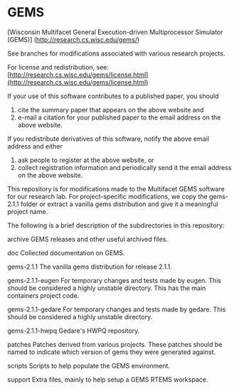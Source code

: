 GEMS
====

[Wisconsin Multifacet General Execution-driven Multiprocessor Simulator (GEMS)]
(http://research.cs.wisc.edu/gems/)

See branches for modifications associated with various research projects.

For license and redistribution, see: [http://research.cs.wisc.edu/gems/license.html](http://research.cs.wisc.edu/gems/license.html)

If your use of this software contributes to a published paper, you should
1. cite the summary paper that appears on the above website and
2. e-mail a citation for your published paper to the email address
on the above website.

If you redistribute derivatives of this software, notify the above email address
and either
1. ask people to register at the above website, or
2. collect registration information and periodically send it the email address
on the above website.

This repository is for modifications made to the Multifacet GEMS 
software for our research lab.  For project-specific modifications, we
copy the gems-2.1.1 folder or extract a vanilla gems distribution 
and give it a meaningful project name.

The following is a brief description of the subdirectories in this
repository:

archive
  GEMS releases and other useful archived files.

doc
  Collected documentation on GEMS.

gems-2.1.1
  The vanilla gems distribution for release 2.1.1.

gems-2.1.1-eugen
  For temporary changes and tests made by eugen. This should be considered
  a highly unstable directory. This has the main containers project code.

gems-2.1.1-gedare
  For temporary changes and tests made by gedare. This should be considered
  a highly unstable directory.

gems-2.1.1-hwpq
  Gedare's HWPQ repository.

patches
  Patches derived from various projects. These patches should
  be named to indicate which version of gems they were generated against.

scripts
  Scripts to help populate the GEMS environment.

support
  Extra files, mainly to help setup a GEMS RTEMS workspace.

